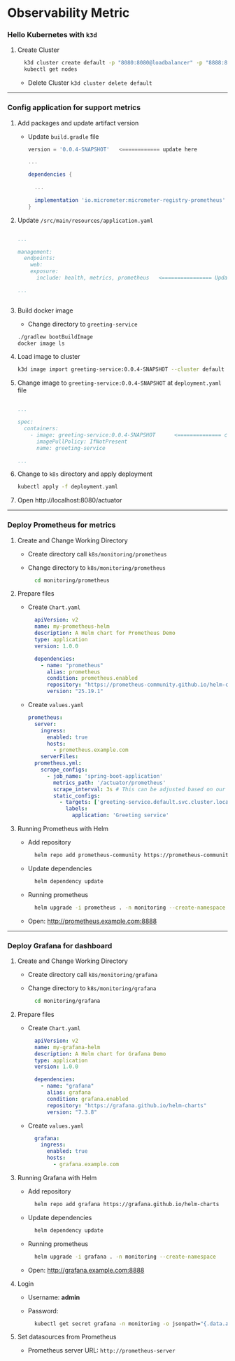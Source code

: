 # Observability Metric

### Hello Kubernetes with `k3d`

1. Create Cluster

    ```sh
      k3d cluster create default -p "8080:8080@loadbalancer" -p "8888:80@loadbalancer" --servers 1 --agents 3
      kubectl get nodes
    ```

    - Delete Cluster `k3d cluster delete default`

---

### Config application for support metrics

1. Add packages and update artifact version

    - Update `build.gradle` file

      ```gradle
      version = '0.0.4-SNAPSHOT'   <============ update here

      ...

      dependencies {

        ...
        
        implementation 'io.micrometer:micrometer-registry-prometheus'             <============ add here
      }
      
      ```

2. Update `/src/main/resources/application.yaml`

    ```yaml

    ...

    management:
      endpoints:
        web:
        exposure:
          include: health, metrics, prometheus   <================ Update here

    ...
      
    ```

3. Build docker image

   - Change directory to `greeting-service`

   ```sh
   ./gradlew bootBuildImage
   docker image ls
   ```

4. Load image to cluster

   ```sh
   k3d image import greeting-service:0.0.4-SNAPSHOT --cluster default
   ```

5. Change image to `greeting-service:0.0.4-SNAPSHOT` at `deployment.yaml` file

    ```yaml
    
    ...

    spec:
      containers:
        - image: greeting-service:0.0.4-SNAPSHOT      <============== change here
          imagePullPolicy: IfNotPresent
          name: greeting-service

    ...

    ```

6. Change to `k8s` directory and apply deployment

    ```sh
    kubectl apply -f deployment.yaml
    ```

7. Open http://localhost:8080/actuator


---

### Deploy Prometheus for metrics

1. Create and Change Working Directory

    - Create directory call `k8s/monitoring/prometheus`
    - Change directory to `k8s/monitoring/prometheus`

      ```sh
        cd monitoring/prometheus
      ```

2. Prepare files

    - Create `Chart.yaml`

      ```yaml
        apiVersion: v2
        name: my-prometheus-helm
        description: A Helm chart for Prometheus Demo
        type: application
        version: 1.0.0

        dependencies:
          - name: "prometheus"
            alias: prometheus
            condition: prometheus.enabled
            repository: "https://prometheus-community.github.io/helm-charts"
            version: "25.19.1"
      ```

   - Create `values.yaml`

      ```yaml
      prometheus:
        server:
          ingress:
            enabled: true
            hosts:
              - prometheus.example.com
          serverFiles:
        prometheus.yml:
          scrape_configs:
            - job_name: 'spring-boot-application'
              metrics_path: '/actuator/prometheus'
              scrape_interval: 3s # This can be adjusted based on our needs
              static_configs:
                - targets: ['greeting-service.default.svc.cluster.local:8080']
                  labels:
                    application: 'Greeting service'
      ```

3. Running Prometheus with Helm

    - Add repository
    
      ```sh
        helm repo add prometheus-community https://prometheus-community.github.io/helm-charts
      ```

    - Update dependencies

      ```sh
        helm dependency update
      ```
    - Running prometheus

      ```sh
        helm upgrade -i prometheus . -n monitoring --create-namespace
      ```

    - Open: http://prometheus.example.com:8888

---

### Deploy Grafana for dashboard

1. Create and Change Working Directory

    - Create directory call `k8s/monitoring/grafana`
    - Change directory to `k8s/monitoring/grafana`

      ```sh
        cd monitoring/grafana
      ```

2. Prepare files

    - Create `Chart.yaml`

      ```yaml
        apiVersion: v2
        name: my-grafana-helm
        description: A Helm chart for Grafana Demo
        type: application
        version: 1.0.0

        dependencies:
          - name: "grafana"
            alias: grafana
            condition: grafana.enabled
            repository: "https://grafana.github.io/helm-charts"
            version: "7.3.8"
      ```

   - Create `values.yaml`

      ```yaml
        grafana:
          ingress:
            enabled: true
            hosts:
              - grafana.example.com
      ```

3. Running Grafana with Helm

    - Add repository

      ```sh
        helm repo add grafana https://grafana.github.io/helm-charts
      ```

    - Update dependencies

      ```sh
        helm dependency update
      ```
    - Running prometheus

      ```sh
        helm upgrade -i grafana . -n monitoring --create-namespace
      ```

    - Open: http://grafana.example.com:8888

4. Login

    - Username: **admin**
    - Password:

      ```sh
        kubectl get secret grafana -n monitoring -o jsonpath="{.data.admin-password}" | base64 -d ; echo
      ```

5. Set datasources from Prometheus

    - Prometheus server URL: `http://prometheus-server`
